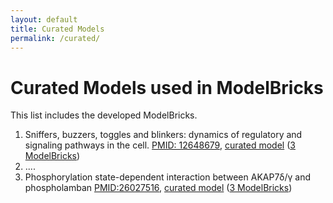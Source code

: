 ```yaml
---
layout: default
title: Curated Models
permalink: /curated/
---
```


# Curated Models used in ModelBricks

This list includes the developed ModelBricks. 

<ol>
<li> Sniffers, buzzers, toggles and blinkers: dynamics of regulatory and signaling pathways in the cell. 
<a href="https://www.ncbi.nlm.nih.gov/pubmed/12648679">PMID: 12648679</a>, <a href="/tyson">curated model</a> (<a href="/modelbrickslist#tyson">3 ModelBricks</a>)
  
</li> 
<li> ....
 
</li>
<li> Phosphorylation state-dependent interaction between AKAP7δ/γ and phospholamban 
<a href="https://www.ncbi.nlm.nih.gov/pubmed/26027516">PMID:26027516</a>, <a href="/AKAP7_complete">curated model</a> (<a href="/modelbrickslist#akap7">3 ModelBricks</a>)

</li>

</ol>

